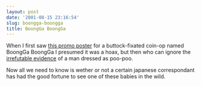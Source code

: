 ```yaml
---
layout: post
date: '2001-08-15 23:16:54'
slug: boongga-boongga
title: BoongGa BoongGa
---
```


When I first saw [this promo poster](http://www.monzy.com/intro/boong-ga/brochure.jpg) for a buttock-fixated coin-op named BoongGa BoongGa I presumed it was a hoax, but then who can ignore the [irrefutable evidence](http://www.sixsixfive.com/229.html) of a man dressed as poo-poo. 

Now all we need to know is wether or not a certain japanese correspondant has had the good fortune to see one of these babies in the wild.